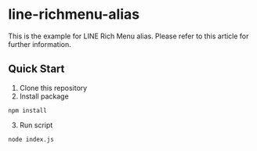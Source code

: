 # line-richmenu-alias
This is the example for LINE Rich Menu alias. Please refer to this article for further information.

## Quick Start
1. Clone this repository
2. Install package
```
npm install
```
3. Run script
```
node index.js
```
